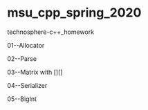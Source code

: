 # msu_cpp_spring_2020
technosphere-c++_homework

01--Allocator

02--Parse

03--Matrix with [][]

04--Serializer

05--BigInt
